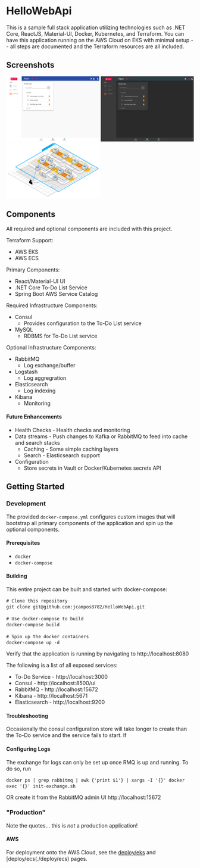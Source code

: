 # HelloWebApi

This is a sample full stack application utilizing technologies such as .NET Core, ReactJS, Material-UI, Docker, Kubernetes, and Terraform. You can have this application running on the AWS Cloud on EKS with minimal setup -- all steps are documented and the Terraform resources are all included.

## Screenshots
<img src='https://raw.githubusercontent.com/jcampos8782/HelloWebApi/master/img/light.png' width=250 />
<img src='https://raw.githubusercontent.com/jcampos8782/HelloWebApi/master/img/dark.png' width=250 />
<img src='https://raw.githubusercontent.com/jcampos8782/HelloWebApi/master/img/aws_architecture.png' width=250 />

## Components
All required and optional components are included with this project.

Terraform Support:
 * AWS EKS
 * AWS ECS

Primary Components:
* React/Material-UI UI
* .NET Core To-Do List Service
* Spring Boot AWS Service Catalog

Required Infrastructure Components:
* Consul
  * Provides configuration to the To-Do List service
* MySQL
  * RDBMS for To-Do List service

Optional Infrastructure Components:
* RabbitMQ
  * Log exchange/buffer
* Logstash
  * Log aggregration
* Elasticsearch
  * Log indexing
* Kibana
  * Monitoring

#### Future Enhancements

* Health Checks - Health checks and monitoring
* Data streams - Push changes to Kafka or RabbitMQ to feed into cache and search stacks
  * Caching - Some simple caching layers
  * Search - Elasticsearch support
* Configuration
  * Store secrets in Vault or Docker/Kubernetes secrets API

## Getting Started

### Development
The provided `docker-compose.yml` configures custom images that will bootstrap all primary components of the application and
spin up the optional components.

#### Prerequisites

* `docker`
* `docker-compose`

#### Building

This entire project can be built and started with docker-compose:

```
# Clone this repository
git clone git@github.com:jcampos8782/HelloWebApi.git

# Use docker-compose to build
docker-compose build

# Spin up the docker containers
docker-compose up -d
```

Verify that the application is running by navigating to http://localhost:8080

The following is a list of all exposed services:
* To-Do Service - http://localhost:3000
* Consul - http://localhost:8500/ui
* RabbitMQ - http://localhost:15672
* Kibana - http://localhost:5671
* Elasticsearch - http://localhost:9200

#### Troubleshooting
Occasionally the consul configuration store will take longer to create than the
To-Do service and the service fails to start. If

#### Configuring Logs
The exchange for logs can only be set up once RMQ is up and running. To do so, run
```
docker ps | grep rabbitmq | awk {'print $1'} | xargs -I '{}' docker exec '{}' init-exchange.sh
```
OR create it from the RabbitMQ admin UI http://localhost:15672

### "Production"
Note the quotes... this is *not* a production application!

#### AWS
For deployment onto the AWS Cloud, see the [deploy/eks](./deploy/eks) and [deploy/ecs(./deploy/ecs) pages.
